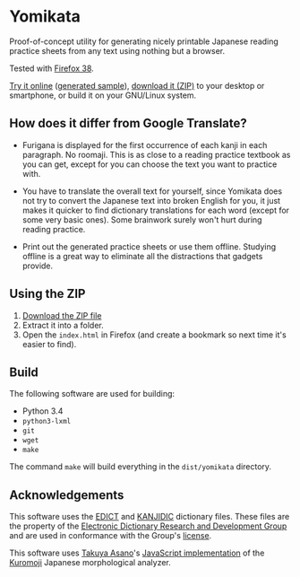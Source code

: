 Yomikata
========

Proof-of-concept utility for generating nicely printable Japanese reading
practice sheets from any text using nothing but a browser.

Tested with [Firefox 38][firefox].

  [firefox]: https://www.mozilla.org/en-US/firefox/new/

[Try it online][demo] ([generated sample][sample]), [download it
(ZIP)][download] to your desktop or smartphone, or build it on your GNU/Linux
system.

  [demo]: http://attilammagyar.github.io/yomikata/demo.html
  [sample]: http://attilammagyar.github.io/yomikata/sample.html
  [download]: http://attilammagyar.github.io/yomikata/yomikata.zip

How does it differ from Google Translate?
-----------------------------------------

 * Furigana is displayed for the first occurrence of each kanji in each
   paragraph. No roomaji. This is as close to a reading practice textbook as
   you can get, except for you can choose the text you want to practice with.

 * You have to translate the overall text for yourself, since Yomikata does not
   try to convert the Japanese text into broken English for you, it just makes
   it quicker to find dictionary translations for each word (except for some
   very basic ones). Some brainwork surely won't hurt during reading practice.

 * Print out the generated practice sheets or use them offline. Studying
   offline is a great way to eliminate all the distractions that gadgets
   provide.

Using the ZIP
-------------

 1. [Download the ZIP file][download]
 2. Extract it into a folder.
 3. Open the `index.html` in Firefox (and create a bookmark so next time it's
    easier to find).

Build
-----

The following software are used for building:

 * Python 3.4
 * `python3-lxml`
 * `git`
 * `wget`
 * `make`

The command `make` will build everything in the `dist/yomikata` directory.

Acknowledgements
----------------

This software uses the [EDICT][edict] and [KANJIDIC][kanjidic] dictionary
files. These files are the property of the [Electronic Dictionary Research and
Development Group][edrdg] and are used in conformance with the Group's
[license][edrdglic].

This software uses [Takuya Asano][takuyaa]'s [JavaScript
implementation][kuromojijs] of the [Kuromoji][kuromoji] Japanese morphological
analyzer.

  [edict]: http://www.csse.monash.edu.au/~jwb/edict.html
  [kanjidic]: http://www.csse.monash.edu.au/~jwb/kanjidic.html
  [edrdg]: http://www.edrdg.org/
  [edrdglic]: http://www.edrdg.org/edrdg/licence.html

  [takuyaa]: https://github.com/takuyaa
  [kuromojijs]: https://github.com/takuyaa/kuromoji.js
  [kuromoji]: http://www.atilika.com/ja/products/kuromoji.html
